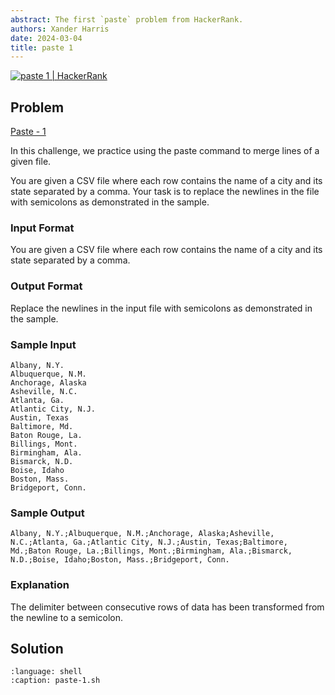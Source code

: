 ```yaml
---
abstract: The first `paste` problem from HackerRank.
authors: Xander Harris
date: 2024-03-04
title: paste 1
---
```


[![paste 1 | HackerRank](https://img.shields.io/badge/HackerRank-green?style=for-the-badge&logo=hackerrank&label=paste%201)](https://www.hackerrank.com/challenges/paste-1/problem?isFullScreen=true)

## Problem

[Paste - 1](https://www.hackerrank.com/challenges/paste-1/problem?isFullScreen=true)

In this challenge, we practice using the paste command to merge lines of a given file.

You are given a CSV file where each row contains the name of a city and its
state separated by a comma. Your task is to replace the newlines in the file
with semicolons as demonstrated in the sample.

### Input Format

You are given a CSV file where each row contains the name of a city and its state separated by a comma.

### Output Format

Replace the newlines in the input file with semicolons as demonstrated in the sample.

### Sample Input

```{code-block} shell
Albany, N.Y.
Albuquerque, N.M.
Anchorage, Alaska
Asheville, N.C.
Atlanta, Ga.
Atlantic City, N.J.
Austin, Texas
Baltimore, Md.
Baton Rouge, La.
Billings, Mont.
Birmingham, Ala.
Bismarck, N.D.
Boise, Idaho
Boston, Mass.
Bridgeport, Conn.
```

### Sample Output

```{code-block} shell
Albany, N.Y.;Albuquerque, N.M.;Anchorage, Alaska;Asheville, N.C.;Atlanta, Ga.;Atlantic City, N.J.;Austin, Texas;Baltimore, Md.;Baton Rouge, La.;Billings, Mont.;Birmingham, Ala.;Bismarck, N.D.;Boise, Idaho;Boston, Mass.;Bridgeport, Conn.
```

### Explanation

The delimiter between consecutive rows of data has been transformed from the newline to a semicolon.

## Solution

```{literalinclude} paste-1.sh
:language: shell
:caption: paste-1.sh
```

```{index} paste; replace specific characters
```

